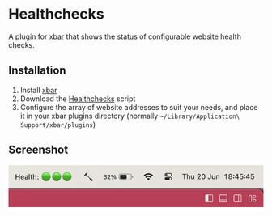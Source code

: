 # Healthchecks

A plugin for [xbar](https://github.com/matryer/xbar) that shows the status of configurable website health checks.

## Installation

1. Install [xbar](https://github.com/matryer/xbar)
2. Download the [Healthchecks](https://raw.githubusercontent.com/mwagstaff/xbar-plugins/main/healthchecks/healthchecks.1m.sh) script
3. Configure the array of website addresses to suit your needs, and place it in your xbar plugins directory (normally `~/Library/Application\ Support/xbar/plugins`)

## Screenshot

![Healthchecks](https://raw.githubusercontent.com/mwagstaff/xbar-plugins/main/healthchecks/screenshot.png)
